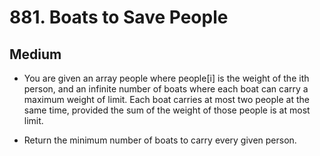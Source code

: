 # 881. Boats to Save People
## Medium

- You are given an array people where people[i] is the weight of the ith person, and an infinite number of boats where each boat can carry a maximum weight of limit. Each boat carries at most two people at the same time, provided the sum of the weight of those people is at most limit.

- Return the minimum number of boats to carry every given person.
